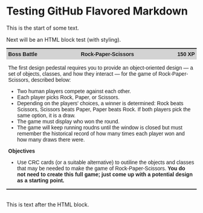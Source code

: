 # Testing GitHub Flavored Markdown

This is the start of some text.

Next will be an HTML block test (with styling).

<!-- #region Challenge Description -->
<style>
    .challenge {
        font-family: sans-serif;
        border-top: solid 2px;
        border-bottom: solid 2px;
    }

    .challenge-header {
        display: flex;
        justify-content: space-between;
        font-weight: 700;
        height: 2em;
        align-items: center;
        padding: 0 5px 0;
        background: lightgrey;
    }

    @media (prefers-color-scheme: dark) {
        .challenge-header {
            background: dimgrey;
        }
    }

    .challenge-body {
        padding: 0 5px 0;
    }
</style>

<div class="challenge">
    <div class="challenge-header">
        <span>Boss Battle</span>
        <span>Rock-Paper-Scissors</span>
        <span>150 XP</span>
    </div>
    <div class="challenge-body">
        <p>The first design pedestal requires you to provide an object-oriented design — a set of objects, classes, and how they interact — for the game of Rock-Paper-Scissors, described below:</p>
        <ul>
            <li>Two human players compete against each other.</li>
            <li>Each player picks Rock, Paper, or Scissors.</li>
            <li>Depending on the players' choices, a winner is determined: Rock beats Scissors, Scissors beats Paper, Paper beats Rock. If both players pick the same option, it is a draw.</li>
            <li>The game must display who won the round.</li>
            <li>The game will keep running roudns until the window is closed but must remember the historical record of how many times each player won and how many draws there were.</li>
        </ul>
        <p><strong>Objectives</strong></p>
        <ul>
            <li>Use CRC cards (or a suitable alternative) to outiline the objects and classes that may be needed to make the game of Rock-Paper-Scissors. <strong>You do not need to create this full game; just come up with a potential design as a starting point.</strong></li>
        </ul>
    </div>
</div>
<!-- #endregion -->

<br>

This is text after the HTML block.
